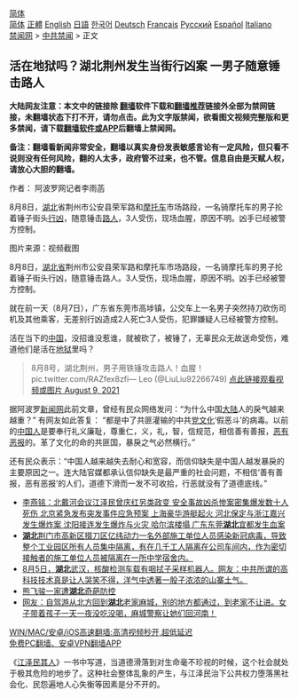  <!-- 面包屑导航 --> <div class="breadcrumb"><!-- GTranslate: https://gtranslate.io/ -->  <div class="switcher notranslate">  <div class="selected">  <a href="#" onclick="return false;"> 简体</a>  </div>  <div class="option">  <a href="https://www.bannedbook.org" onclick="doGTranslate('zh-CN|zh-CN');jQuery('div.switcher div.selected a').html(jQuery(this).html());return false;" title="简体中文" class="nturl selected"> 简体</a>  <a href="https://www.bannedbook.org/zh-tw/" onclick="doGTranslate('zh-CN|zh-TW');jQuery('div.switcher div.selected a').html(jQuery(this).html());return false;" title="繁體中文" class="nturl"> 正體</a>  <a href="https://www.bannedbook.org/en/" onclick="doGTranslate('zh-CN|en');jQuery('div.switcher div.selected a').html(jQuery(this).html());return false;" title="English" class="nturl"> English</a>  <a href="https://www.bannedbook.org/ja/" onclick="doGTranslate('zh-CN|ja');jQuery('div.switcher div.selected a').html(jQuery(this).html());return false;" title="日本語" class="nturl"> 日語</a>  <a href="https://www.bannedbook.org/ko/" onclick="doGTranslate('zh-CN|ko');jQuery('div.switcher div.selected a').html(jQuery(this).html());return false;" title="한국어" class="nturl"> 한국어</a>  <a href="https://www.bannedbook.org/de/" onclick="doGTranslate('zh-CN|de');jQuery('div.switcher div.selected a').html(jQuery(this).html());return false;" title="Deutsch" class="nturl"> Deutsch</a>  <a href="https://www.bannedbook.org/fr/" onclick="doGTranslate('zh-CN|fr');jQuery('div.switcher div.selected a').html(jQuery(this).html());return false;" title="Français" class="nturl"> Français</a>  <a href="https://www.bannedbook.org/ru/" onclick="doGTranslate('zh-CN|ru');jQuery('div.switcher div.selected a').html(jQuery(this).html());return false;" title="Русский" class="nturl"> Русский</a>  <a href="https://www.bannedbook.org/es/" onclick="doGTranslate('zh-CN|es');jQuery('div.switcher div.selected a').html(jQuery(this).html());return false;" title="Español" class="nturl"> Español</a>  <a href="https://www.bannedbook.org/it/" onclick="doGTranslate('zh-CN|it');jQuery('div.switcher div.selected a').html(jQuery(this).html());return false;" title="Italiano" class="nturl"> Italiano</a>  </div>  </div>      <div class='breadcrumb-sub'><!-- Breadcrumb NavXT 6.3.0 --> <a href="https://www.bannedbook.org/" class="home">禁闻网</a> &gt; <a href="https://www.bannedbook.org/bnews/cbnews/" class="category">中共禁闻</a> &gt; 正文</div></div><h2>活在地狱吗？湖北荆州发生当街行凶案 一男子随意锤击路人</h2> <p class="notice"><b>大陆网友注意：本文中的链接除 <a href="https://github.com/bannedbook/fanqiang" >翻墙</a>软件下载和<a href="https://github.com/killgcd/justmysocks/blob/master/README.md">翻墙推荐</a>链接外全部为禁网链接，未翻墙状态下打不开，请勿点击。此为文字版禁闻，欲看图文视频完整版和更多禁闻，请下载<a href="https://github.com/bannedbook/fanqiang">翻墙软件或APP</a>后翻墙上禁闻网。</p><p>备注：翻墙看新闻非常安全，翻墙以真实身份发表敏感言论有一定风险，但只看不说则没有任何风险，翻的人太多，政府管不过来，也不管。信息自由是天赋人权，请放心大胆的翻墙。</b></p>  <div class="entry"> <p>作者： 阿波罗网记者李雨菡</p> <p id="summary">8月8日，<a href="https://www.bannedbook.org/bnews/tag/%e6%b9%96%e5%8c%97/" class="st_tag internal_tag" rel="tag" title="标签 湖北 下的日志">湖北</a>省荆州市公安县荣军路和<a href="https://www.bannedbook.org/bnews/tag/%e6%91%a9%e6%89%98%e8%bd%a6/" class="st_tag internal_tag" rel="tag" title="标签 摩托车 下的日志">摩托车</a>市场路段，一名骑摩托车的男子抡着锤子街头<a href="https://www.bannedbook.org/bnews/tag/%E8%A1%8C%E5%87%B6/" class="st_tag internal_tag" rel="tag" title="标签 行凶 下的日志">行凶</a>，随意锤击<a href="https://www.bannedbook.org/bnews/tag/%E8%B7%AF%E4%BA%BA/" class="st_tag internal_tag" rel="tag" title="标签 路人 下的日志">路人</a>，3人受伤，现场血腥，原因不明。凶手已经被警方控制。</p>  <p id="conimg">图片来源：视频截图</p> <p>8月8日，<a href="https://www.bannedbook.org/bnews/tag/%E6%B9%96%E5%8C%97%E7%9C%81/" class="st_tag internal_tag" rel="tag" title="标签 湖北省 下的日志">湖北省</a>荆州市公安县荣军路和摩托车市场路段，一名骑摩托车的男子抡着锤子街头行凶，随意锤击路人。3人受伤，现场血腥，原因不明。凶手已经被警方控制。</p>  <p>就在前一天（8月7日），广东省东莞市高埗镇，公交车上一名男子突然持刀砍伤司机及其他乘客，无差别行凶造成2人死亡3人受伤，犯罪嫌疑人已经被警方控制。</p> <p>活在当下的<span class='wp_keywordlink_affiliate'><a href="https://www.bannedbook.org/" title="中国" target="_blank">中国</a></span>，没招谁没惹谁，就被砍了，被锤了，无辜民众无故送命受伤，难道他们是活在<a href="https://www.bannedbook.org/bnews/tag/%e5%9c%b0%e7%8b%b1/" class="st_tag internal_tag" rel="tag" title="标签 地狱 下的日志">地狱</a>里吗？</p>  <blockquote><p>8月8号，湖北荆州，男子用铁锤攻击路人！血腥！ pic.twitter.com/RAZfex8zfi— Leo   (@LiuLiu92266749) <a href="https://twitter.com/LiuLiu92266749/status/1424699665069481984?ref_src=twsrc%5Etfw">点此链接观看视频或图片 August 9, 2021</a></p></blockquote> <p>据阿波罗<span class='wp_keywordlink_affiliate'><a href="https://www.bannedbook.org/" title="新闻网">新闻网</a></span>此前文章，曾经有民众网络发问：“为什么中国<span class='wp_keywordlink_affiliate'><a href="https://www.bannedbook.org/" title="大陆" target="_blank">大陆</a></span>人的戾气越来越重？” 有网友如此答复： “都是中了共匪灌输的中共<span class='wp_keywordlink'><a href="https://www.bannedbook.org/forum2/topic3.html" title="《解体党文化》" target="_blank">党文化</a></span>‘假恶斗’的病毒。以前的<a href="https://www.bannedbook.org/bnews/tag/%e4%b8%ad%e5%9b%bd%e4%ba%ba/" class="st_tag internal_tag" rel="tag" title="标签 中国人 下的日志">中国人</a>是要奉行礼义廉耻，尊重仁，义，礼，智，信规范，相信善有善报，<a href="https://www.bannedbook.org/bnews/tag/%E6%81%B6%E6%9C%89%E6%81%B6%E6%8A%A5/" class="st_tag internal_tag" rel="tag" title="标签 恶有恶报 下的日志">恶有恶报</a>的。革了文化的命的共匪国，暴戾之气必然横行。”</p>  <p>还有民众表示：“中国人越来越失去耐心和宽容，而信仰缺失是中国人越发暴戾的主要原因之一。连大陆官媒都承认信仰缺失是最严重的社会问题，不相信‘善有善报，恶有恶报’的人们，道德下滑而一发不可收拾，行恶就没有了道德底线。”</p> <ul class='op-related-articles' title='相关阅读'> <li><a href='https://www.bannedbook.org/bnews/comments/20210809/1602954.html' target='_blank'>李燕铭：北戴河会议江泽民曾庆红另类政变 安全事故凶杀惨案密集爆发数十人死伤 北京紧急发布突发事件应急预案 上海豪华游艇起火 河北保定与浙江嘉兴发生爆炸案 沈阳接连发生爆炸与火灾 哈尔滨楼塌 广东东莞<b>湖北</b>宜都发生血案</a></li> <li><a href='https://www.bannedbook.org/bnews/bannedvideo/20210809/1602726.html' target='_blank'><b>湖北</b>荆门市高新区掇刀区亿纬动力一名外部施工单位人员感染新冠病毒，导致整个工业园区所有人员集中隔离，有在几千工人隔离在公司车间内，作为密切接触者的施工单位人员被隔离在一所中学宿舍内。</a></li> <li><a href='https://www.bannedbook.org/bnews/bannedvideo/20210808/1602617.html' target='_blank'>8月5日，<b>湖北</b>武汉，核酸检测车载有咽拭子采样机器人。网友：中共所谓的高科技技术真是让人哭笑不得，洋气中透著一股子浓浓的山寨土气。</a></li> <li><a href='https://www.bannedbook.org/bnews/renquan/20210807/1602150.html' target='_blank'>熊飞骏一家遭<b>湖北</b>奇葩防控</a></li> <li><a href='https://www.bannedbook.org/bnews/bannedvideo/20210807/1601994.html' target='_blank'>网友：自驾游从北方回到<b>湖北</b>老家麻城，别的地方都通过，到老家不让进。女子带着孩子一天一夜没吃没喝，麻城警察让她们回河南！</a></li> </ul> <p class="texttj"> <a href="https://github.com/bannedbook/fanqiang/wiki/V2ray%E6%9C%BA%E5%9C%BA" target="_blank">WIN/MAC/安卓/iOS高速翻墙:高清视频秒开,超低延迟</a><br/> <a href="https://github.com/bannedbook/fanqiang/wiki/%E7%A6%81%E9%97%BB%E7%BD%91%E5%AE%89%E5%8D%93%E7%BF%BB%E5%A2%99%E6%96%B0%E9%97%BBAPP" target="_blank">免费PC翻墙、安卓VPN翻墙APP</a></p><p>《<span class='wp_keywordlink'><a href="https://www.bannedbook.org/forum2/topic5.html" title="《江泽民其人》" target="_blank">江泽民其人</a></span>》一书中写道，当道德滑落到对生命毫不珍视的时候，这个社会就处于极其危险的地步了。这种社会整体乱象的产生，与江泽民治下公共权力堕落黑社会化、民怨遍地人心失衡等因素是分不开的。</p><a name='sharetosocial'></a>  <div style="margin-bottom:5px;padding-bottom:5px;clear:both"> <div id="archive-pix-1" class="banner-ads"> <!-- AuctionX Display platform tag START --> <div id="26318x728x90x621x_ADSLOT2" clicktrack="%%CLICK_URL_ESC%%"></div> <!-- AuctionX Display platform tag END --> </div> <div id="archive-pix-2" class="banner-ads"> <!-- AuctionX Display platform tag START --> <div id="26315x300x250x621x_ADSLOT2" clicktrack="%%CLICK_URL_ESC%%"></div> <!-- AuctionX Display platform tag END --> </div> </div>  <div id="archive-pix-1" class="banner-ads"> <!-- AuctionX Display platform tag START --> <div id="26318x728x90x621x_ADSLOT3" clicktrack="%%CLICK_URL_ESC%%"></div> <!-- AuctionX Display platform tag END --> </div> </div><!--END ENTRY--> 